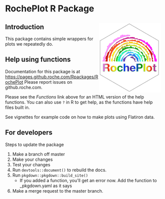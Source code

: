 
RochePlot R Package
===================

Introduction <img src="man/figures/logo.png" align="right" />
-------------------------------------------------------------

This package contains simple wrappers for plots we repeatedly do.

Help using functions
--------------------

Documentation for this package is at <https://pages.github.roche.com/Rpackages/RochePlot> Please report issues on github.roche.com.

Please see the *Functions* link above for an HTML version of the help functions. You can also use `?` in R to get help, as the functions have help files built in.

See vignettes for example code on how to make plots using Flatiron data.

For developers
--------------

Steps to update the package

1.  Make a branch off master
2.  Make your changes
3.  Test your changes
4.  Run `devtools::document()` to rebuild the docs.
5.  Run `pkgdown::pkgdown::build_site()`
    -   If you added a function, you'll get an error now. Add the function to \_pkgdown.yaml as it says
6.  Make a merge request to the master branch.
